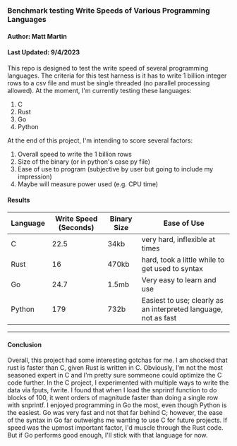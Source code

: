 ### Benchmark testing Write Speeds of Various Programming Languages
#### Author: Matt Martin
#### Last Updated: 9/4/2023


This repo is designed to test the write speed of several programming languages. The criteria for this test harness is it has to write 1 billion integer rows to a csv file and must be single threaded (no parallel processing allowed). At the moment, I'm currently testing these languages:

1. C
2. Rust
3. Go
4. Python

At the end of this project, I'm intending to score several factors:

1. Overall speed to write the 1 billion rows
2. Size of the binary (or in python's case py file)
3. Ease of use to program (subjective by user but going to include my impression)
4. Maybe will measure power used (e.g. CPU time)

<h4></h4>

<h4>Results</h4>

| Language | Write Speed (Seconds) | Binary Size | Ease of Use |
| -------- | --------------------  | ----------- | ----------- |
| C        | 22.5                  |  34kb       | very hard, inflexible at times |
| Rust     | 16                    |  470kb      | hard, took a little while to get used to syntax |
| Go       | 24.7                  |  1.5mb      | Very easy to learn and use |
| Python   | 179                   |  732b       | Easiest to use; clearly as an interpreted language, not as fast |

<hr></hr>

<h4>Conclusion</h4>
Overall, this project had some interesting gotchas for me. I am shocked that rust is faster than C, given Rust is written in C. Obviously, I'm not the most seasoned expert in C and I'm pretty sure sommeone could optimize the C code further. In the C project, I experimented with multiple ways to write the data via fputs, fwrite. I found that when I load the snprintf function to do blocks of 100, it went orders of magnitude faster than doing a single row with snprintf. 
</h5>
I enjoyed programming in Go the most, even though Python is the easiest. Go was very fast and not that far behind C; however, the ease of the syntax in Go far outweighs me wanting to use C for future projects. If speed was the upmost important factor, I'd muscle through the Rust code. But if Go performs good enough, I'll stick with that language for now.